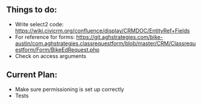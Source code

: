 Things to do:
------------

+ Write select2 code: https://wiki.civicrm.org/confluence/display/CRMDOC/EntityRef+Fields
+ For reference for forms: https://git.aghstrategies.com/bike-austin/com.aghstrategies.classrequestform/blob/master/CRM/Classrequestform/Form/BikeEdRequest.php
+ Check on access arguments

Current Plan:
-------------

- Make sure permissioning is set up correctly
- Tests
